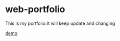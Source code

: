 # web-portfolio

This is my portfolio.It will keep update and changing

[demo](https://mouselu00.github.io/web-portfolio/)
